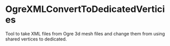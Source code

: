 # OgreXMLConvertToDedicatedVerticies
Tool to take XML files from Ogre 3d mesh files and change them from using shared vertices to dedicated.
